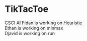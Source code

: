 # TikTacToe
 CSCI AI
Fidan is working on Heuristic \
Ethan is working on minmax \
Djavid is working on run
